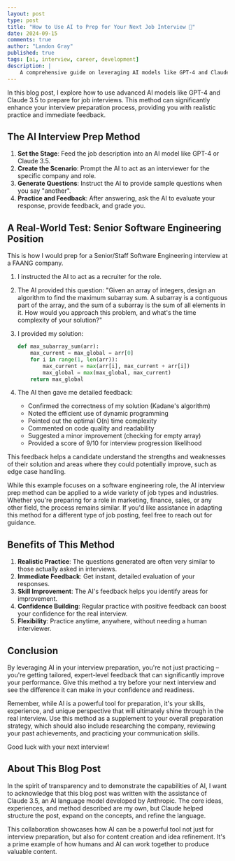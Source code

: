 ```yaml
---
layout: post
type: post
title: "How to Use AI to Prep for Your Next Job Interview 💼"
date: 2024-09-15
comments: true
author: "Landon Gray"
published: true
tags: [ai, interview, career, development]
description: |
    A comprehensive guide on leveraging AI models like GPT-4 and Claude 3.5 to prepare for job interviews, including a real-world example and tips for success.
---
```


In this blog post, I explore how to use advanced AI models like GPT-4 and Claude 3.5 to prepare for job interviews. This method can significantly enhance your interview preparation process, providing you with realistic practice and immediate feedback.

## The AI Interview Prep Method

1. **Set the Stage**: Feed the job description into an AI model like GPT-4 or Claude 3.5.
2. **Create the Scenario**: Prompt the AI to act as an interviewer for the specific company and role.
3. **Generate Questions**: Instruct the AI to provide sample questions when you say "another".
4. **Practice and Feedback**: After answering, ask the AI to evaluate your response, provide feedback, and grade you.

## A Real-World Test: Senior Software Engineering Position

This is how I would prep for a Senior/Staff Software Engineering interview at a FAANG company.

1. I instructed the AI to act as a recruiter for the role.
2. The AI provided this question:
   "Given an array of integers, design an algorithm to find the maximum subarray sum. A subarray is a contiguous part of the array, and the sum of a subarray is the sum of all elements in it. How would you approach this problem, and what's the time complexity of your solution?"
3. I provided my solution:

   ```python
   def max_subarray_sum(arr):
       max_current = max_global = arr[0]
       for i in range(1, len(arr)):
           max_current = max(arr[i], max_current + arr[i])
           max_global = max(max_global, max_current)
       return max_global
   ```

4. The AI then gave me detailed feedback:
   - Confirmed the correctness of my solution (Kadane's algorithm)
   - Noted the efficient use of dynamic programming
   - Pointed out the optimal O(n) time complexity
   - Commented on code quality and readability
   - Suggested a minor improvement (checking for empty array)
   - Provided a score of 9/10 for interview progression likelihood

This feedback helps a candidate understand the strengths and weaknesses of their solution and areas where they could potentially improve, such as edge case handling.

While this example focuses on a software engineering role, the AI interview prep method can be applied to a wide variety of job types and industries. Whether you're preparing for a role in marketing, finance, sales, or any other field, the process remains similar. If you'd like assistance in adapting this method for a different type of job posting, feel free to reach out for guidance.

## Benefits of This Method

1. **Realistic Practice**: The questions generated are often very similar to those actually asked in interviews.
2. **Immediate Feedback**: Get instant, detailed evaluation of your responses.
3. **Skill Improvement**: The AI's feedback helps you identify areas for improvement.
4. **Confidence Building**: Regular practice with positive feedback can boost your confidence for the real interview.
5. **Flexibility**: Practice anytime, anywhere, without needing a human interviewer.

## Conclusion

By leveraging AI in your interview preparation, you're not just practicing – you're getting tailored, expert-level feedback that can significantly improve your performance. Give this method a try before your next interview and see the difference it can make in your confidence and readiness.

Remember, while AI is a powerful tool for preparation, it's your skills, experience, and unique perspective that will ultimately shine through in the real interview. Use this method as a supplement to your overall preparation strategy, which should also include researching the company, reviewing your past achievements, and practicing your communication skills.

Good luck with your next interview!

## About This Blog Post

In the spirit of transparency and to demonstrate the capabilities of AI, I want to acknowledge that this blog post was written with the assistance of Claude 3.5, an AI language model developed by Anthropic. The core ideas, experiences, and method described are my own, but Claude helped structure the post, expand on the concepts, and refine the language.

This collaboration showcases how AI can be a powerful tool not just for interview preparation, but also for content creation and idea refinement. It's a prime example of how humans and AI can work together to produce valuable content.
